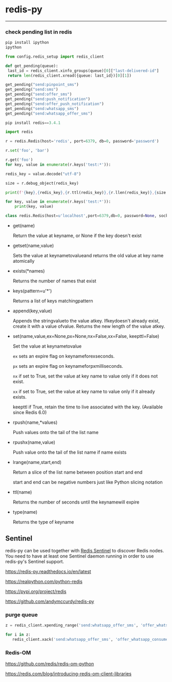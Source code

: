 # redis-py

---

### check pending list in redis

```python
pip install ipython
ipython

from config.redis_setup import redis_client

def get_pending(queue):
 last_id = redis_client.xinfo_groups(queue)[0]["last-delivered-id"]
 return len(redis_client.xread({queue: last_id})[0][1])

get_pending("send:pinpoint_sms")
get_pending("send:sms")
get_pending("send:offer_sms")
get_pending("send:push_notification")
get_pending("send:offer_push_notification")
get_pending("send:whatsapp_sms")
get_pending("send:whatsapp_offer_sms")

pip install redis==3.4.1
```

```python
import redis

r = redis.Redis(host='redis', port=6379, db=0, password='password')

r.set('foo', 'bar')

r.get('foo')
for key, value in enumerate(r.keys('test:*')):

redis_key = value.decode("utf-8")

size = r.debug_object(redis_key)

print(f'{key},{redis_key},{r.ttl(redis_key)},{r.llen(redis_key)},{size ["serializedlength"]},{size ["ql_uncompressed_size"]}')

for key, value in enumerate(r.keys('test:*')):
    print(key, value)

class redis.Redis(host=u'localhost',port=6379,db=0, password=None, socket_timeout=None, socket_connect_timeout=None, socket_keepalive=None, socket_keepalive_options=None, connection_pool=None, unix_socket_path=None, encoding=u'utf-8', encoding_errors=u'strict', charset=None, errors=None, decode_responses=False, retry_on_timeout=False, ssl=False, ssl_keyfile=None, ssl_certfile=None, ssl_cert_reqs=u'required', ssl_ca_certs=None, max_connections=None, single_connection_client=False, health_check_interval=0)
```

- get(name)

    Return the value at keyname, or None if the key doesn't exist

- getset(name,value)

    Sets the value at keynametovalueand returns the old value at key name atomically

- exists(*names)

    Returns the number of names that exist

- keys(pattern=u'*')

    Returns a list of keys matchingpattern

- append(key,value)

    Appends the stringvalueto the value atkey. Ifkeydoesn't already exist, create it with a value ofvalue. Returns the new length of the value atkey.

- set(name,value,ex=None,px=None,nx=False,xx=False, keepttl=False)

    Set the value at keynametovalue

    `ex` sets an expire flag on keynameforexseconds.

    `px` sets an expire flag on keynameforpxmilliseconds.

    `nx` if set to True, set the value at key name to value only if it does not exist.

    `xx` if set to True, set the value at key name to value only if it already exists.

    keepttl if True, retain the time to live associated with the key. (Available since Redis 6.0)

- rpush(name,*values)

    Push values onto the tail of the list name

- rpushx(name,value)

    Push value onto the tail of the list name if name exists

- lrange(name,start,end)

    Return a slice of the list name between position start and end

    start and end can be negative numbers just like Python slicing notation

- ttl(name)

    Returns the number of seconds until the keynamewill expire

- type(name)

    Returns the type of keyname

## Sentinel

redis-py can be used together with [Redis Sentinel](https://redis.io/topics/sentinel) to discover Redis nodes. You need to have at least one Sentinel daemon running in order to use redis-py's Sentinel support.

<https://redis-py.readthedocs.io/en/latest>

<https://realpython.com/python-redis>

<https://pypi.org/project/redis>

<https://github.com/andymccurdy/redis-py>

### purge queue

```python
z = redis_client.xpending_range('send:whatsapp_offer_sms', 'offer_whatsapp_consumer', "-", "+", 100000)

for i in z:
   redis_client.xack('send:whatsapp_offer_sms', 'offer_whatsapp_consumer', i['message_id'])
```

### Redis-OM

<https://github.com/redis/redis-om-python>

<https://redis.com/blog/introducing-redis-om-client-libraries>
